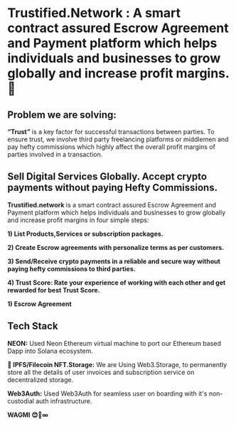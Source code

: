 # Trustified.Network :  A smart contract assured Escrow Agreement and Payment platform which helps individuals and businesses to grow globally and increase profit margins. 🤝

## Problem we are solving: 

**“Trust”** is a key factor for successful transactions between parties. To ensure trust, we involve third party freelancing platforms or middlemen and pay hefty commissions which highly affect the overall profit margins of parties involved in a transaction. 

## Sell Digital Services Globally. Accept crypto payments without paying Hefty Commissions.

**Trustified.network** is a smart contract assured Escrow Agreement and Payment platform which helps individuals and businesses to grow globally and increase profit margins in four simple steps: 

**1) List Products,Services or subscription packages.**

**2) Create Escrow agreements with personalize terms as per customers.**

**3) Send/Receive crypto payments in a reliable and secure way without paying hefty commissions to third parties.**

**4) Trust Score: Rate your experience of working with each other and get rewarded for best Trust Score.**  
 
**1) Escrow Agreement** 

## Tech Stack

**NEON:** Used Neon Ethereum virtual machine to port our Ethereum based Dapp into Solana ecosystem.

**💾 IPFS/Filecoin NFT.Storage:** We are Using Web3.Storage, to permanently store all the details of user invoices and subscription service on decentralized storage. 
 
**Web3Auth:** Used Web3Auth for seamless user on boarding with it's non-custodial auth infrastructure. 

**WAGMI 😊🚀∞**




